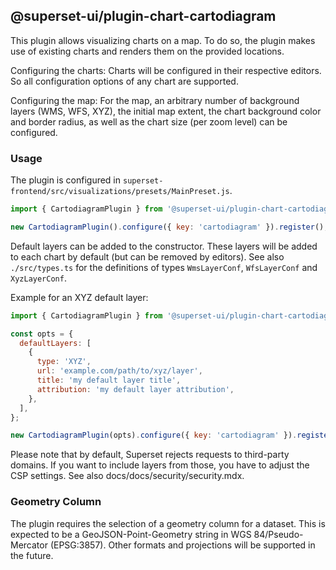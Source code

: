 <!--
Licensed to the Apache Software Foundation (ASF) under one
or more contributor license agreements.  See the NOTICE file
distributed with this work for additional information
regarding copyright ownership.  The ASF licenses this file
to you under the Apache License, Version 2.0 (the
"License"); you may not use this file except in compliance
with the License.  You may obtain a copy of the License at

  http://www.apache.org/licenses/LICENSE-2.0

Unless required by applicable law or agreed to in writing,
software distributed under the License is distributed on an
"AS IS" BASIS, WITHOUT WARRANTIES OR CONDITIONS OF ANY
KIND, either express or implied.  See the License for the
specific language governing permissions and limitations
under the License.
-->

## @superset-ui/plugin-chart-cartodiagram

This plugin allows visualizing charts on a map. To do so, the plugin makes use of existing charts and renders them on the
provided locations.

Configuring the charts: Charts will be configured in their respective editors. So all configuration options of any chart are supported.

Configuring the map: For the map, an arbitrary number of background layers (WMS, WFS, XYZ), the initial map extent, the chart background color and border radius, as well as the chart size (per zoom level) can be configured.

### Usage

The plugin is configured in `superset-frontend/src/visualizations/presets/MainPreset.js`.

```js
import { CartodiagramPlugin } from '@superset-ui/plugin-chart-cartodiagram';

new CartodiagramPlugin().configure({ key: 'cartodiagram' }).register();
```

Default layers can be added to the constructor. These layers will be added to each chart by default (but can be removed by editors). See also `./src/types.ts` for the definitions of types `WmsLayerConf`, `WfsLayerConf` and `XyzLayerConf`.

Example for an XYZ default layer:

```js
import { CartodiagramPlugin } from '@superset-ui/plugin-chart-cartodiagram';

const opts = {
  defaultLayers: [
    {
      type: 'XYZ',
      url: 'example.com/path/to/xyz/layer',
      title: 'my default layer title',
      attribution: 'my default layer attribution',
    },
  ],
};

new CartodiagramPlugin(opts).configure({ key: 'cartodiagram' }).register();
```

Please note that by default, Superset rejects requests to third-party domains. If you want to include
layers from those, you have to adjust the CSP settings. See also docs/docs/security/security.mdx.

### Geometry Column

The plugin requires the selection of a geometry column for a dataset.
This is expected to be a GeoJSON-Point-Geometry string in WGS 84/Pseudo-Mercator (EPSG:3857). Other formats and projections
will be supported in the future.

